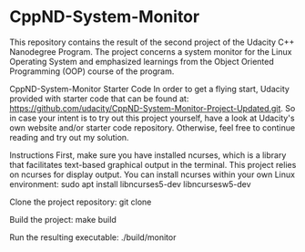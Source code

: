 # CppND-System-Monitor

This repository contains the result of the second project of the Udacity C++ Nanodegree Program. The project concerns a system monitor for the Linux Operating System and emphasized learnings from the Object Oriented Programming (OOP) course of the program.

CppND-System-Monitor Starter Code
In order to get a flying start, Udacity provided with starter code that can be found at: https://github.com/udacity/CppND-System-Monitor-Project-Updated.git. So in case your intent is to try out this project yourself, have a look at Udacity's own website and/or starter code repository. Otherwise, feel free to continue reading and try out my solution.

Instructions
First, make sure you have installed ncurses, which is a library that facilitates text-based graphical output in the terminal. This project relies on ncurses for display output. You can install ncurses within your own Linux environment: sudo apt install libncurses5-dev libncursesw5-dev

Clone the project repository: git clone 

Build the project: make build

Run the resulting executable: ./build/monitor
